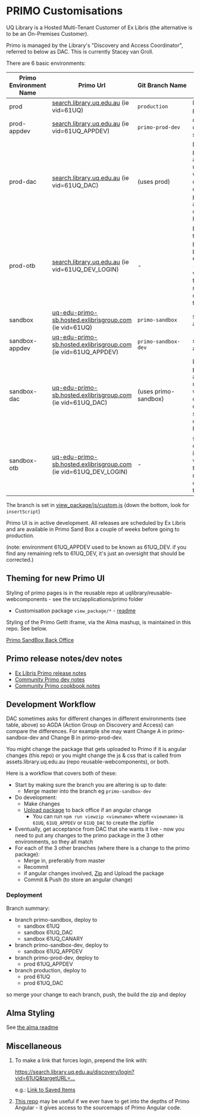 # PRIMO Customisations

UQ Library is a Hosted Multi-Tenant Customer of Ex Libris (the alternative is to be an On-Premises Customer).

Primo is managed by the Library's "Discovery and Access Coordinator", referred to below as DAC. This is currently Stacey van Groll.

There are 6 basic environments:

| Primo Environment Name | Primo Url        | Git&nbsp;Branch&nbsp;Name  | Notes |
| ---------------------- | ---------------- | --------------- | ---- |
| prod                   | [search.library.uq.edu.au](https://search.library.uq.edu.au/discovery/search?vid=61UQ&sortby=rank) (ie vid=61UQ) | `production` | live, public primo |
| prod-appdev            | [search.library.uq.edu.au](https://search.library.uq.edu.au/discovery/search?sortby=rank&vid=61UQ_APPDEV) (ie vid=61UQ_APPDEV) | `primo-prod-dev` | development on the live server |
| prod-dac               | [search.library.uq.edu.au](https://search.library.uq.edu.au/discovery/search?sortby=rank&vid=61UQ_DAC) (ie vid=61UQ_DAC) | (uses prod) | DAC's personal area. Keep it up to date with the others - deploy prod-appdev changes here |
| prod-otb               | [search.library.uq.edu.au](https://search.library.uq.edu.au/discovery/search?sortby=rank&vid=61UQ_DEV_LOGIN) (ie vid=61UQ_DEV_LOGIN) | - | Blue out of the box primo in the prod environment - it would be very unusual for us to make changes to this |
| sandbox                | [uq-edu-primo-sb.hosted.exlibrisgroup.com](https://uq-edu-primo-sb.hosted.exlibrisgroup.com/discovery/search?vid=61UQ&sortby=rank) (ie vid=61UQ) | `primo-sandbox` | sandbox area |
| sandbox-appdev         | [uq-edu-primo-sb.hosted.exlibrisgroup.com](https://uq-edu-primo-sb.hosted.exlibrisgroup.com/discovery/search?vid=61UQ_APPDEV&sortby=rank) (ie vid=61UQ_APPDEV) | `primo-sandbox-dev` | sandbox dev area |
| sandbox-dac            | [uq-edu-primo-sb.hosted.exlibrisgroup.com](https://uq-edu-primo-sb.hosted.exlibrisgroup.com/discovery/search?vid=61UQ_DAC&sortby=rank) (ie vid=61UQ_DAC) | (uses primo-sandbox) | DAC's personal area. Keep it up to date with the others - deploy sandbox-dev changes here |
| sandbox-otb            | [uq-edu-primo-sb.hosted.exlibrisgroup.com](https://uq-edu-primo-sb.hosted.exlibrisgroup.com/discovery/search?vid=61UQ_DEV_LOGIN&sortby=rank) (ie vid=61UQ_DEV_LOGIN) | - | sandbox out of the box - it would be very unusual for us to make changes to this |

The branch is set in [view_package/js/custom.js](https://github.com/uqlibrary/exlibris-primo/blob/master/src/view_package/js/custom.js) (down the bottom, look for `insertScript`)

Primo UI is in active development. All releases are scheduled by Ex Libris and are available in Primo Sand Box a couple of weeks before going to production.

(note: environment 61UQ_APPDEV used to be known as 61UQ_DEV. if you find any remaining refs to 61UQ_DEV, it's just an oversight that should be corrected.)

## Theming for new Primo UI

Styling of primo pages is in the reusable repo at uqlibrary/reusable-webcomponents - see the src/applications/primo folder

* Customisation package `view_package/*` - [readme](https://github.com/uqlibrary/exlibris-primo/blob/master/src/view_package/README.md)

Styling of the Primo GetIt iframe, via the Alma mashup, is maintained in this repo. See below.

[Primo SandBox Back Office](https://uq-edu-primo-sb.hosted.exlibrisgroup.com:1443/primo_publishing/admin/acegilogin.jsp)

## Primo release notes/dev notes

* [Ex Libris Primo release notes](https://knowledge.exlibrisgroup.com/Primo/Release_Notes)
* [Community Primo dev notes](https://docs.google.com/document/d/1pfhN1LZSuV6ZOZ7REldKYH7TR1Cc4BUzTMdNHwH5Bkc/edit#)
* [Community Primo cookbook notes](https://docs.google.com/document/d/1z1D5II6rhRd2Q01Uqpb_1v6OEFv_OksujEZ-htNJ0rw/edit#heading=h.ti1szv6s9yu0)

## Development Workflow

DAC sometimes asks for different changes in different environments (see table, above) so AGDA (Action Group on Discovery and Access) can compare the differences. For example she may want Change A in primo-sandbox-dev and Change B in primo-prod-dev.

You might change the package that gets uploaded to Primo if it is angular changes (this repo) or you might change the js & css that is called from assets.library.uq.edu.au (repo reusable-webcomponents), or both.

Here is a workflow that covers both of these:

* Start by making sure the branch you are altering is up to date:
  * Merge master into the branch eg `primo-sandbox-dev`
* Do development:
  * Make changes
  * [Upload package](https://github.com/uqlibrary/exlibris-primo/blob/master/src/view_package/README.md) to back office if an angular change
    * You can run `npm run viewzip <viewname>` where `<viewname>` is `61UQ`, `61UQ_APPDEV` or `61UQ_DAC` to create the zipfile
* Eventually, get acceptance from DAC that she wants it live - now you need to put any changes to the primo package in the 3 other environments, so they all match
* For each of the 3 other branches (where there is a change to the primo package):
  * Merge in, preferably from master
  * Recommit
  * if angular changes involved, [Zip](https://github.com/uqlibrary/exlibris-primo/blob/master/src/view_package/README.md) and Upload the package
  * Commit & Push (to store an angular change)

### Deployment

Branch summary:

- branch primo-sandbox, deploy to
  - sandbox 61UQ
  - sandbox 61UQ_DAC
  - sandbox 61UQ_CANARY
- branch primo-sandbox-dev, deploy to
  - sandbox 61UQ_APPDEV
- branch primo-prod-dev, deploy to
  - prod 61UQ_APPDEV
- branch production, deploy to
  - prod 61UQ 
  - prod 61UQ_DAC

so merge your change to each branch, push, the build the zip and deploy

## Alma Styling

See [the alma readme](https://github.com/uqlibrary/exlibris-primo/blob/master/src/alma/README.md)

## Miscellaneous

1. To make a link that forces login, prepend the link with:

    <https://search.library.uq.edu.au/discovery/login?vid=61UQ&targetURL=...>

    e.g.: [Link to Saved Items](https://search.library.uq.edu.au/discovery/login?vid=61UQ&targetURL=https%3A%2F%2Fsearch.library.uq.edu.au%2Fdiscovery%2Ffavorites%3Fvid%3D61UQ%26lang%3Den_US%C2%A7ion%3Ditems)

2. [This repo](https://github.com/mehmetc/primo-extract) may be useful if we ever have to get into the depths of Primo Angular - it gives access to the sourcemaps of Primo Angular code.
